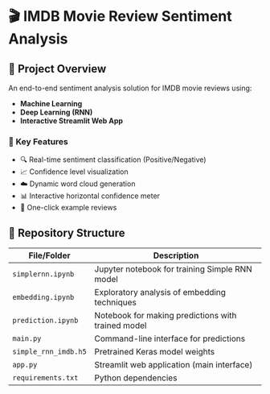 # 🎬 IMDB Movie Review Sentiment Analysis

## 🌟 Project Overview
An end-to-end sentiment analysis solution for IMDB movie reviews using:
- **Machine Learning**
- **Deep Learning (RNN)**
- **Interactive Streamlit Web App**

### 🚀 Key Features
- 🔍 Real-time sentiment classification (Positive/Negative)
- 📈 Confidence level visualization
- ☁️ Dynamic word cloud generation
- 📊 Interactive horizontal confidence meter
- 🎯 One-click example reviews

## 📂 Repository Structure

| File/Folder              | Description                                                      |
|--------------------------|------------------------------------------------------------------|
| `simplernn.ipynb`        | Jupyter notebook for training Simple RNN model                   |
| `embedding.ipynb`        | Exploratory analysis of embedding techniques                     |
| `prediction.ipynb`       | Notebook for making predictions with trained model               |
| `main.py`                | Command-line interface for predictions                           |
| `simple_rnn_imdb.h5`     | Pretrained Keras model weights                                   |
| `app.py`                 | Streamlit web application (main interface)                       |
| `requirements.txt`       | Python dependencies                                              |

